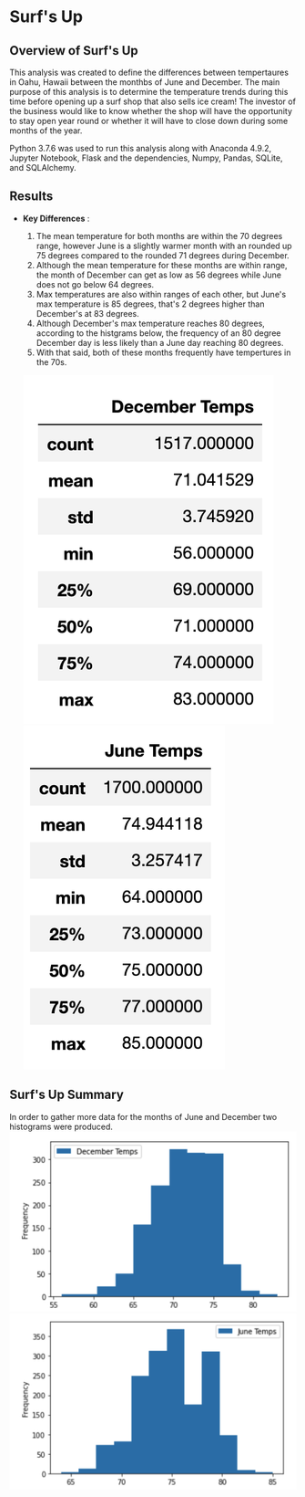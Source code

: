 # Surf's Up

## Overview of Surf's Up
This analysis was created to define the differences between tempertaures in Oahu, Hawaii between the monthbs of June and December. The main purpose of this analysis is to determine the temperature trends during this time before opening up a surf shop that also sells ice cream! The investor of the business would like to know whether the shop will have the opportunity to stay open year round or whether it will have to close down during some months of the year. 

Python 3.7.6 was used to run this analysis along with Anaconda 4.9.2, Jupyter Notebook, Flask and the dependencies, Numpy, Pandas, SQLite, and SQLAlchemy.


## Results 
- **Key Differences** :
  1. The mean temperature for both months are within the 70 degrees range, however June is a slightly warmer month with an rounded up 75 degrees compared to the rounded 71 degrees during December.
  2. Although the mean temperature for these months are within range, the month of December can get as low as 56 degrees while June does not go below 64 degrees.
  3. Max temperatures are also within ranges of each other, but June's max temperature is 85 degrees, that's 2 degrees higher than December's at 83 degrees.
  4. Although  December's max temperature reaches 80 degrees, according to the histgrams below, the frequency of an 80 degree December day is less likely than a June day reaching 80 degrees. 
  5. With that said, both of these months frequently have tempertures in the 70s.
  
  ![Dec_Describe.png](https://github.com/italiacardenas/surfs_up/blob/4ccdeef5d7a6c53c425595b6de339d7bd0080387/Resources/Dec_Describe.png)
  ![June_Describe.png](https://github.com/italiacardenas/surfs_up/blob/4ccdeef5d7a6c53c425595b6de339d7bd0080387/Resources/June_Describe.png)
  
## Surf's Up Summary
In order to gather more data for the months of June and December two histograms were produced. 
  ![Dec_Hist.png](https://github.com/italiacardenas/surfs_up/blob/a078848dc951c8de3fdee1bb8a1195556876cc38/Resources/Dec_Hist.png)
  ![June_Hist.png](https://github.com/italiacardenas/surfs_up/blob/a078848dc951c8de3fdee1bb8a1195556876cc38/Resources/June_Hist.png)

